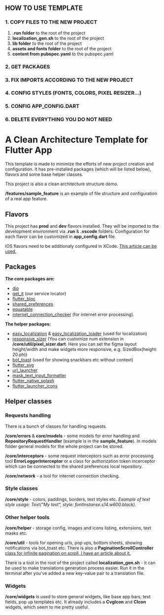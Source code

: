 ## HOW TO USE TEMPLATE

### 1. COPY FILES TO THE NEW PROJECT
1. **.run folder** to the root of the project
2. **localization_gen.sh** to the root of the project
3. **lib folder** to the root of the project
4. **assets and fonts folder** to the root of the project
5. **content from pubspec.yaml** to the pubspec.yaml

### 2. GET PACKAGES

### 3. FIX IMPORTS ACCORDING TO THE NEW PROJECT

### 4. CONFIG STYLES (FONTS, COLORS, PIXEL RESIZER...)

### 5. CONFIG APP_CONFIG.DART

### 6. DELETE EVERYTHING YOU DO NOT NEED

# A Clean Architecture Template for Flutter App

This template is made to minimize the efforts of new project creation and configuration. It has pre-installed packages (which will be listed below), flavors and some base helper classes.

This project is also a clean architecture structure demo.

**/features/sample_feature** is an example of file structure and configuration of a real app feature.
## Flavors

This project has **prod** and **dev** flavors installed. They will be imported to the development environment via **.run** & **.vscode** folders. Configuration for each flavor can be customized in **app_config.dart** file.

IOS flavors need to be additionaly configured in XCode. [This article can be used.](https://medium.com/@animeshjain/build-flavors-in-flutter-android-and-ios-with-different-firebase-projects-per-flavor-27c5c5dac10b)
## Packages
**The core packages are:**
- [dio](https://pub.dev/packages/dio)
- [get_it](https://pub.dev/packages/get_it) (our service locator)
- [flutter_bloc](https://pub.dev/packages/flutter_bloc)
- [shared_preferences](https://pub.dev/packages/shared_preferences)
- [equatable](https://pub.dev/packages/equatable)
- [internet_connection_checker](https://pub.dev/packages/internet_connection_checker) (for internet error processing).

**The helper packages:**
- [easy_localization](https://pub.dev/packages/easy_localization) & [easy_localization_loader](https://pub.dev/packages/easy_localization_loader) (used for localization)
- [responsive_sizer](https://pub.dev/packages/responsive_sizer) (You can customize num extension in **/core/util/pixel_sizer.dart**. Here you can set the figma layout height/width and make widgets more responsive, e.g. SizedBox(height: 20.ph))
- [bot_toast](https://pub.dev/packages/bot_toast) (used for showing snackbars etc without context)
- [flutter_svg](https://pub.dev/packages/flutter_svg)
- [url_launcher](https://pub.dev/packages/url_launcher)
- [mask_text_input_formatter](https://pub.dev/packages/mask_text_input_formatter)
- [flutter_native_splash](https://pub.dev/packages/flutter_native_splash)
- [flutter_launcher_icons](https://pub.dev/packages/flutter_launcher_icons)
## Helper classes
### Requests handling
There is a bunch of classes for handling requests. 

**/core/errors** & **core/models** - some models for error handling and **RepositoryRequestHandler** (example is in the **sample_feature**). In models folder general models for the whole project can be stored.

**/core/interceptors** - some request interceptors such as error processing tool **ErrorLoggerInterceptor** or a class for authorization token incerceptor which can be connected to the shared preferences local repository.

**/core/network** - a tool for internet connection checking.
### Style classes
**/core/style** - colors, paddings, borders, text styles etc. *Example of text style usage: Text("My text", style: fontInstanse.s14.w600.black).*
### Other helper tools
**/core/helper** - storage config, images and icons listing, extensions, text masks etc.

**/core/util** - tools for opening urls, pop ups, bottom sheets, showing notifications via bot_toast etc. 
There is also a **PaginationScrollController** [class for infinite pagination on scroll, I have an article about it.](https://medium.com/@m1nori/flutter-pagination-without-any-packages-8c24095555b3)

There is a tool in the root of the project called **localization_gen.sh** - it can be used to make translations generation process easier. Run it in the terminal after you've added a new key-value pair to a translation file.
### Widgets
**/core/widgets** is used to store general widgets, like base app bars, text fields, pop up templates etc. It already includes a **CvgIcon** and **CIcon** widgets, which seem to me pretty useful.

